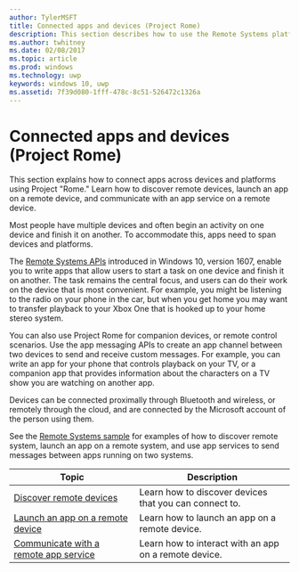 ```yaml
---
author: TylerMSFT
title: Connected apps and devices (Project Rome)
description: This section describes how to use the Remote Systems platform to discover remote devices, launch an app on a remote device, and communicate with an app service on a remote device.
ms.author: twhitney
ms.date: 02/08/2017
ms.topic: article
ms.prod: windows
ms.technology: uwp
keywords: windows 10, uwp
ms.assetid: 7f39d080-1fff-478c-8c51-526472c1326a
---
```


# Connected apps and devices (Project Rome)

This section explains how to connect apps across devices and platforms using Project "Rome." Learn how to discover remote devices, launch an app on a remote device, and communicate with an app service on a remote device.

Most people have multiple devices and often begin an activity on one device and finish it on another. To accommodate this, apps need to span devices and platforms.

The [Remote Systems APIs](https://msdn.microsoft.com/library/windows/apps/Windows.System.RemoteSystems)
introduced in Windows 10, version 1607, enable you to write apps that allow users to start a task on one device and finish it on another. The task remains the central focus, and users can do their work on the device that is most convenient. For example, you might be listening to the radio on your phone in the car, but when you get home you may want to transfer playback to your Xbox One that is hooked up to your home stereo system.

You can also use Project Rome for companion devices, or remote control scenarios. Use the app messaging APIs to create an app channel between two devices to send and receive custom messages. For example, you can write an app for your phone that controls playback on your TV, or a companion app that provides information about the characters on a TV show you are watching on another app.  

Devices can be connected proximally through Bluetooth and wireless, or remotely through the cloud, and are connected by the Microsoft account of the person using them.

See the [Remote Systems sample](https://github.com/Microsoft/Windows-universal-samples/tree/dev/Samples/RemoteSystems ) for examples of how to discover remote system, launch an app on a remote system, and use app services to send messages between apps running on two systems.

| Topic | Description |
|-------|-------------|
| [Discover remote devices](discover-remote-devices.md)  | Learn how to discover devices that you can connect to. |
| [Launch an app on a remote device](launch-a-remote-app.md) | Learn how to launch an app on a remote device.  |
| [Communicate with a remote app service](communicate-with-a-remote-app-service.md) | Learn how to interact with an app on a remote device. |
